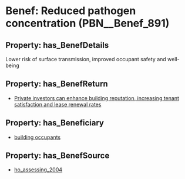 # Benef: __Reduced pathogen concentration__ (PBN__Benef_891)

## Property: has_BenefDetails

Lower risk of surface transmission, improved occupant safety and well-being

## Property: has_BenefReturn

* [Private investors can enhance building reputation, increasing tenant satisfaction and lease renewal rates](../BenefReturn/PBN__BenefReturn_974)

## Property: has_Beneficiary

* [building occupants](../Stakeholder/PBN__Stakeholder_97)

## Property: has_BenefSource

* [ho_assessing_2004](../Article/PBN__Article_180)


